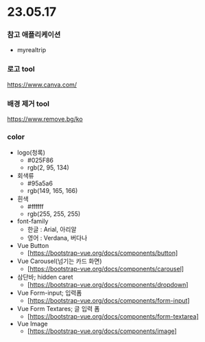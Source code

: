 # 23.05.17

### 참고 애플리케이션

- myrealtrip

### 로고 tool

https://www.canva.com/

### 배경 제거 tool

https://www.remove.bg/ko

### color

- logo(청록)
  - #025F86
  - rgb(2, 95, 134)
- 회색류
  - #95a5a6
  - rgb(149, 165, 166)
- 흰색
  - #ffffff
  - rgb(255, 255, 255)
- font-family
  - 한글 : Arial, 아리알
  - 영어 : Verdana, 버다나
- Vue Button
  - [https://bootstrap-vue.org/docs/components/button]
- Vue Carousel(넘기는 카드 화면)
  - [https://bootstrap-vue.org/docs/components/carousel]
- 삼단바; hidden caret
  - [https://bootstrap-vue.org/docs/components/dropdown]
- Vue Form-input; 입력폼
  - [https://bootstrap-vue.org/docs/components/form-input]
- Vue Form Textares; 글 입력 폼
  - [https://bootstrap-vue.org/docs/components/form-textarea]
- Vue Image
  - [https://bootstrap-vue.org/docs/components/image]
